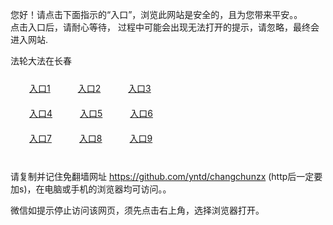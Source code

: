 您好！请点击下面指示的“入口”，浏览此网站是安全的，且为您带来平安。。 <br/>
点击入口后，请耐心等待， 过程中可能会出现无法打开的提示，请忽略，最终会进入网站. </br>

法轮大法在长春<br/>
<div style="padding:10px"><a style="margin:20px" target="_blank" href="https://d10w5ihgn2u4hn.cloudfront.net/2Qpsp?rdlkh" id="ccLink1" rel="nofollow">入口1</a> <a target="_blank" style="margin:20px" href="https://d3p34m6mx7jnc2.cloudfront.net/2Qpsp?zkgaxop" id="ccLink2" rel="nofollow">入口2</a> <a style="margin:20px" target="_blank" href="https://d1kzzw3mi25ni0.cloudfront.net/2Qpsp?bbwofm" id="ccLink3" rel="nofollow">入口3</a></div>

<div style="padding:10px" ><a style="margin:20px" target="_blank" href="https://d10w5ihgn2u4hn.cloudfront.net/2Qpsp?rdlkh" id="ccLink4" rel="nofollow">入口4</a> <a style="margin:20px" href="https://d3p34m6mx7jnc2.cloudfront.net/2Qpsp?zkgaxop" target="_blank" id="ccLink5" rel="nofollow">入口5</a> <a style="margin:20px" href="https://d1kzzw3mi25ni0.cloudfront.net/2Qpsp?bbwofm" target="_blank" id="ccLink6" rel="nofollow">入口6</a></div>

<div style="padding:10px"><a style="margin:20px" target="_blank" href="https://d10w5ihgn2u4hn.cloudfront.net/2Qpsp?rdlkh" id="ccLink7" rel="nofollow">入口7</a> <a style="margin:20px" href="https://d3p34m6mx7jnc2.cloudfront.net/2Qpsp?zkgaxop" target="_blank" id="ccLink8" rel="nofollow">入口8</a> <a style="margin:20px" target="_blank" href="https://d1kzzw3mi25ni0.cloudfront.net/2Qpsp?bbwofm" id="ccLink9" rel="nofollow">入口9</a></div>

<br/>



请复制并记住免翻墙网址 https://github.com/yntd/changchunzx (http后一定要加s)，在电脑或手机的浏览器均可访问。。<br/>

微信如提示停止访问该网页，须先点击右上角，选择浏览器打开。
